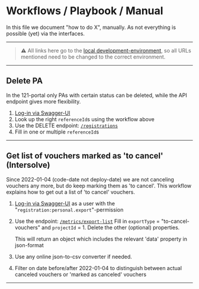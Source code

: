 # Workflows / Playbook / Manual

In this file we document "how to do X", manually. As not everything is possible (yet) via the interfaces.

---

> ⚠️ All links here go to the [local development-environment](http://localhost:3000/), so all URLs mentioned need to be changed to the correct environment.

---

## Delete PA

In the 121-portal only PAs with certain status can be deleted, while the API endpoint gives more flexibility.

1. [Log-in via Swagger-UI](./README.md#api-sign-uplog-in)
2. Look up the right `referenceId`s using the workflow above
3. Use the DELETE endpoint: [`/registrations`](http://localhost:3000/docs/#/registrations/post_registrations_delete)
4. Fill in one or multiple `referenceId`s

---

## Get list of vouchers marked as 'to cancel' (Intersolve)

Since 2022-01-04 (code-date not deploy-date) we are not canceling vouchers any more, but do keep marking them as 'to cancel'.
This workflow explains how to get out a list of 'to cancel' vouchers.

1. [Log-in via Swagger-UI](./README.md#api-sign-uplog-in) as a user with the "`registration:personal.export`"-permission
2. Use the endpoint: [`/metrics/export-list`](http://localhost:3000/docs/#/export-metrics/post_export_metrics_export_list)
   Fill in `exportType` = "to-cancel-vouchers" and `projectId` = 1. Delete the other (optional) properties.

   This will return an object which includes the relevant 'data' property in json-format

3. Use any online json-to-csv converter if needed.
4. Filter on date before/after 2022-01-04 to distinguish between actual canceled vouchers or 'marked as canceled' vouchers

---

